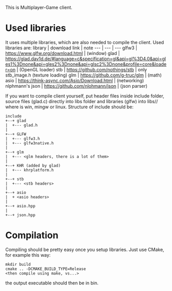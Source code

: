 This is Multiplayer-Game client.
# Used libraries
It uses multiple libraries, which are also
needed to compile the client. Used libraries are:
library | download link | note
--- | --- | ---
glfw3 | https://www.glfw.org/download.html | (window)
glad | https://glad.dav1d.de/#language=c&specification=gl&api=gl%3D4.0&api=gles1%3Dnone&api=gles2%3Dnone&api=glsc2%3Dnone&profile=core&loader=on | (OpenGL loader)
stb | https://github.com/nothings/stb | only stb_image.h (texture loading)
glm | https://github.com/g-truc/glm | (math)
asio | https://think-async.com/Asio/Download.html | (networking)
nlphmann's json | https://github.com/nlohmann/json | (json parser)

If you want to compile client yourself, put header files inside include folder,
source files (glad.c) directly into libs folder and libraries (glfw) into
libs/<system>/ where <system> is win, mingw or linux. Structure of include
should be:
```
include
+--+ glad
|  +--- glad.h
|
+--+ GLFW
|  +--- glfw3.h
|  +--- glfw3native.h
|
+--+ glm
|  +--- <glm headers, there is a lot of them>
|
+--+ KHR (added by glad)
|  +--- khrplatform.h
|
+--+ stb
|  +--- <stb headers>
|
+--+ asio
|  + <asio headers>
|
+--+ asio.hpp
|
+--+ json.hpp
```
# Compilation
Compiling should be pretty easy once you setup libraries. Just use CMake, for example this way:
```shell
mkdir build
cmake .. -DCMAKE_BUILD_TYPE=Release
<then compile using make, vs...>
```
the output executable should then be in bin.

